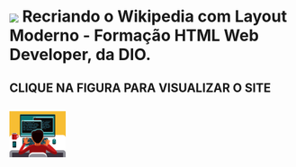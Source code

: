 <h1>
    <a  href="https://www.dio.me/">
     <img align="center" width="40px" src="https://hermes.digitalinnovation.one/assets/diome/logo-minimized.png"></a>
    <span>Recriando o Wikipedia com Layout Moderno - Formação HTML Web Developer, da DIO.</span>
</h1>
<h2>CLIQUE NA FIGURA PARA VISUALIZAR O SITE<h2>
    <h3>
 <a  href="https://rodrigocolorado.github.io/html-dio/">
  <img align="center" width="100px" src="https://github.com/Rodrigocolorado/modulo-1-html/blob/main/images.png"></a>
</h3>
